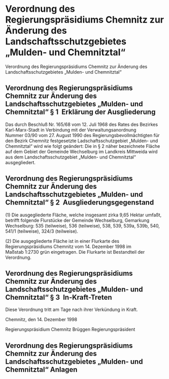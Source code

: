 # Verordnung des Regierungspräsidiums Chemnitz zur Änderung des Landschaftsschutzgebietes „Mulden- und Chemnitztal“

Verordnung des Regierungspräsidiums Chemnitz zur Änderung des Landschaftsschutzgebietes „Mulden- und Chemnitztal“

## Verordnung des Regierungspräsidiums Chemnitz zur Änderung des Landschaftsschutzgebietes „Mulden- und Chemnitztal“ § 1  Erklärung der Ausgliederung

Das durch Beschluß Nr. 165/68 vom 12. Juli 1968 des Rates des Bezirkes Karl-Marx-Stadt in Verbindung mit der Verwaltungsanordnung Nummer 03/90 vom 27. August 1990 des Regierungsbevollmächtigten für den Bezirk Chemnitz festgesetzte Ladschaftsschutzgebiet „Mulden- und Chemnitztal“ wird wie folgt geändert: 
             Die in § 2 näher bezeichnete Fläche auf dem Gebiet der Gemeinde Wechselburg im Landkreis Mittweida wird aus dem Landschaftsschutzgebiet „Mulden- und Chemnitztal“ ausgegliedert.


## Verordnung des Regierungspräsidiums Chemnitz zur Änderung des Landschaftsschutzgebietes „Mulden- und Chemnitztal“ § 2  Ausgliederungsgegenstand

(1) Die ausgegliederte Fläche, welche insgesamt zirka 9,65 Hektar umfaßt, betrifft folgende Flurstücke der Gemeinde Wechselburg, Gemarkung Wechselburg: 
             535 (teilweise), 536 (teilweise), 538, 539, 539a, 539b, 540, 541/1 (teilweise), 324/3 (teilweise).

(2) Die ausgegliederte Fläche ist in einer Flurkarte des Regierungspräsidiums Chemnitz vom 14. Dezember 1998 im Maßstab 1:2730 grün eingetragen. Die Flurkarte ist Bestandteil der Verordnung.


## Verordnung des Regierungspräsidiums Chemnitz zur Änderung des Landschaftsschutzgebietes „Mulden- und Chemnitztal“ § 3  In-Kraft-Treten

Diese Verordnung tritt am Tage nach ihrer Verkündung in Kraft.

Chemnitz, den 14. Dezember 1998

Regierungspräsidium Chemnitz 
             Brüggen 
             Regierungspräsident


## Verordnung des Regierungspräsidiums Chemnitz zur Änderung des Landschaftsschutzgebietes „Mulden- und Chemnitztal“ Anlagen



